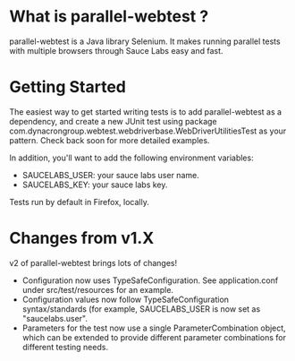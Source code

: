 # What is parallel-webtest ?

parallel-webtest is a Java library Selenium.
It makes running parallel tests with multiple browsers through Sauce Labs easy and fast.

# Getting Started

The easiest way to get started writing tests is to add parallel-webtest as a dependency, and create a new JUnit test
using package com.dynacrongroup.webtest.webdriverbase.WebDriverUtilitiesTest as your pattern.  Check back soon for more
detailed examples.

In addition, you'll want to add the following environment variables:

* SAUCELABS_USER: your sauce labs user name.
* SAUCELABS_KEY: your sauce labs key.

Tests run by default in Firefox, locally.

# Changes from v1.X

v2 of parallel-webtest brings lots of changes!

* Configuration now uses TypeSafeConfiguration.  See application.conf under src/test/resources for an example.
* Configuration values now follow TypeSafeConfiguration syntax/standards (for example, SAUCELABS_USER is now
    set as "saucelabs.user".
* Parameters for the test now use a single ParameterCombination object, which can be extended to provide different
parameter combinations for different testing needs.
